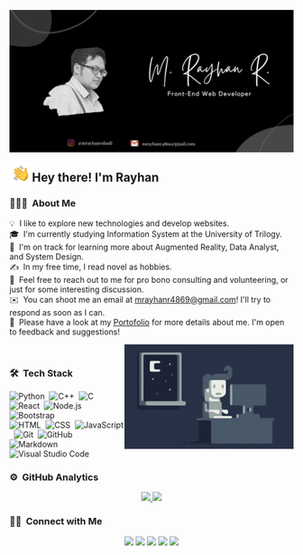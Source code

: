 ![Muhammad Rayhan Rohadi Banner](https://raw.githubusercontent.com/muhammadrayhanr/muhammadrayhanr/main/assets/banner-profile.png)

<img alt="Hand Wave" src="./assets/Hand%20Wave.gif" width='40' align="left"/><h2>Hey there! I'm Rayhan</h2>

### 👨🏻‍💻 &nbsp;About Me

💡 &nbsp;I like to explore new technologies and develop websites.\
🎓 &nbsp;I'm currently studying Information System at the University of Trilogy.\
🌱 &nbsp;I'm on track for learning more about Augmented Reality, Data Analyst, and System Design.\
✍️ &nbsp;In my free time, I read novel as hobbies.\
💬 &nbsp;Feel free to reach out to me for pro bono consulting and volunteering, or just for some interesting discussion.\
✉️ &nbsp;You can shoot me an email at mrayhanr4869@gmail.com! I'll try to respond as soon as I can.\
📄 &nbsp;Please have a look at my [Portofolio](https://mrayhanr.netlify.app/) for more details about me. I'm open to feedback and suggestions!

<img alt="Night Coding" src="https://raw.githubusercontent.com/AVS1508/AVS1508/master/assets/Night-Coding.gif" align="right"/> <br/>

### 🛠 &nbsp;Tech Stack

![Python](https://img.shields.io/badge/-Python-05122A?style=flat&logo=python)&nbsp;
![C++](https://img.shields.io/badge/-C++-05122A?style=flat&logo=C%2B%2B&logoColor=00599C)&nbsp;
![C](https://img.shields.io/badge/-C-05122A?style=flat&logo=C&logoColor=A8B9CC)&nbsp;
![React](https://img.shields.io/badge/-React-05122A?style=flat&logo=react)&nbsp;
![Node.js](https://img.shields.io/badge/-Node.js-05122A?style=flat&logo=node.js)&nbsp;
![Bootstrap](https://img.shields.io/badge/-Bootstrap-05122A?style=flat&logo=bootstrap&logoColor=563D7C)\
![HTML](https://img.shields.io/badge/-HTML-05122A?style=flat&logo=HTML5)&nbsp;
![CSS](https://img.shields.io/badge/-CSS-05122A?style=flat&logo=CSS3&logoColor=1572B6)&nbsp;
![JavaScript](https://img.shields.io/badge/-JavaScript-05122A?style=flat&logo=javascript)&nbsp;
![Git](https://img.shields.io/badge/-Git-05122A?style=flat&logo=git)&nbsp;
![GitHub](https://img.shields.io/badge/-GitHub-05122A?style=flat&logo=github)\
![Markdown](https://img.shields.io/badge/-Markdown-05122A?style=flat&logo=markdown)&nbsp;
![Visual Studio Code](https://img.shields.io/badge/-Visual%20Studio%20Code-05122A?style=flat&logo=visual-studio-code&logoColor=007ACC)


### ⚙️ &nbsp;GitHub Analytics

<p align="center">
<a href="https://github.com/muhammadrayhanr">
  <img height="160em" src="https://github-readme-stats-eight-theta.vercel.app/api?username=muhammadrayhanr&show_icons=true&theme=algolia&include_all_commits=true&count_private=true"/>
  <img height="160em" src="https://github-readme-stats-eight-theta.vercel.app/api/top-langs/?username=muhammadrayhanr&layout=compact&langs_count=8&theme=algolia"/>
</a>
</p>

### 🤝🏻 &nbsp;Connect with Me

<p align="center">
<a href="https://mrayhanr.my.id/"><img src="https://img.shields.io/badge/-Website-3423A6?style=flat&logo=Google-Chrome&logoColor=white"/></a>
<a href="https://linkedin.com/in/mrayhanr4869"><img src="https://img.shields.io/badge/-LinkedIn-0077B5?style=flat&logo=Linkedin&logoColor=white"/></a>
<a href="mailto:mrayhanr4869@gmail.com"><img src="https://img.shields.io/badge/-Gmail-D14836?style=flat&logo=Gmail&logoColor=white"/></a>
<a href="https://instagram.com/mrayhanrohadi"><img src="https://img.shields.io/badge/-Instagram-E4405F?style=flat&logo=Instagram&logoColor=white"/></a>
<a href="https://facebook.com/boy314"><img src="https://img.shields.io/badge/-Facebook-1877F2?style=flat&logo=Facebook&logoColor=white"/></a>
</p>
